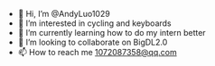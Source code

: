 - 👋 Hi, I’m @AndyLuo1029
- 👀 I’m interested in cycling and keyboards
- 🌱 I’m currently learning how to do my intern better
- 💞️ I’m looking to collaborate on BigDL2.0
- 📫 How to reach me 1072087358@qq.com

<!---
AndyLuo1029/AndyLuo1029 is a ✨ special ✨ repository because its `README.md` (this file) appears on your GitHub profile.
You can click the Preview link to take a look at your changes.
--->
